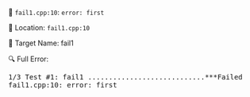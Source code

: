 📝 `fail1.cpp:10`: `error: first`

📍 Location: `fail1.cpp:10`

🎯 Target Name: fail1

🔍 Full Error:

<pre>
1/3 Test #1: fail1 ............................***Failed    0.01 sec
fail1.cpp:10: error: first

</pre>
